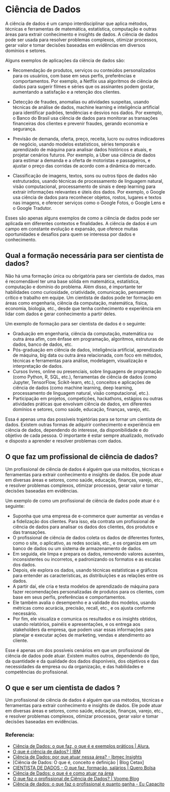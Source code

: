 # Ciência de Dados

A ciência de dados é um campo interdisciplinar que aplica métodos, técnicas e ferramentas de matemática, estatística, computação e outras áreas para extrair conhecimento e insights de dados. A ciência de dados pode ser usada para resolver problemas complexos, otimizar processos, gerar valor e tomar decisões baseadas em evidências em diversos domínios e setores.

Alguns exemplos de aplicações da ciência de dados são:

- Recomendação de produtos, serviços ou conteúdos personalizados para os usuários, com base em seus perfis, preferências e comportamentos. Por exemplo, a Netflix usa algoritmos de ciência de dados para sugerir filmes e séries que os assinantes podem gostar, aumentando a satisfação e a retenção dos clientes.
  
- Detecção de fraudes, anomalias ou atividades suspeitas, usando técnicas de análise de dados, machine learning e inteligência artificial para identificar padrões, tendências e desvios nos dados. Por exemplo, o Banco do Brasil usa ciência de dados para monitorar as transações financeiras dos clientes e prevenir fraudes, gerando economia e segurança.


- Previsão de demanda, oferta, preço, receita, lucro ou outros indicadores de negócio, usando modelos estatísticos, séries temporais e aprendizado de máquina para analisar dados históricos e atuais, e projetar cenários futuros. Por exemplo, a Uber usa ciência de dados para estimar a demanda e a oferta de motoristas e passageiros, e ajustar o preço das corridas de acordo com a dinâmica do mercado.


- Classificação de imagens, textos, sons ou outros tipos de dados não estruturados, usando técnicas de processamento de linguagem natural, visão computacional, processamento de sinais e deep learning para extrair informações relevantes e úteis dos dados. Por exemplo, o Google usa ciência de dados para reconhecer objetos, rostos, lugares e textos nas imagens, e oferecer serviços como o Google Fotos, o Google Lens e o Google Tradutor.



Esses são apenas alguns exemplos de como a ciência de dados pode ser aplicada em diferentes contextos e finalidades. A ciência de dados é um campo em constante evolução e expansão, que oferece muitas oportunidades e desafios para quem se interessa por dados e conhecimento. 


## Qual a formação necessária para ser cientista de dados?

Não há uma formação única ou obrigatória para ser cientista de dados, mas é recomendável ter uma base sólida em matemática, estatística, computação e domínio do problema. Além disso, é importante ter habilidades como curiosidade, criatividade, comunicação, pensamento crítico e trabalho em equipe. Um cientista de dados pode ter formação em áreas como engenharia, ciência da computação, matemática, física, economia, biologia, etc., desde que tenha conhecimento e experiência em lidar com dados e gerar conhecimento a partir deles.

Um exemplo de formação para ser cientista de dados é o seguinte:

- Graduação em engenharia, ciência da computação, matemática ou outra área afim, com ênfase em programação, algoritmos, estruturas de dados, banco de dados, etc.
- Pós-graduação em ciência de dados, inteligência artificial, aprendizado de máquina, big data ou outra área relacionada, com foco em métodos, técnicas e ferramentas para análise, modelagem, visualização e interpretação de dados.
- Cursos livres, online ou presenciais, sobre linguagens de programação (como Python, R, SQL, etc.), ferramentas de ciência de dados (como Jupyter, TensorFlow, Scikit-learn, etc.), conceitos e aplicações de ciência de dados (como machine learning, deep learning, processamento de linguagem natural, visão computacional, etc.).
- Participação em projetos, competições, hackathons, estágios ou outras atividades práticas que envolvam ciência de dados, em diferentes domínios e setores, como saúde, educação, finanças, varejo, etc.

Essa é apenas uma das possíveis trajetórias para se tornar um cientista de dados. Existem outras formas de adquirir conhecimento e experiência em ciência de dados, dependendo do interesse, da disponibilidade e do objetivo de cada pessoa. O importante é estar sempre atualizado, motivado e disposto a aprender e resolver problemas com dados.

## O que faz um profissional de ciência de dados?

Um profissional de ciência de dados é alguém que usa métodos, técnicas e ferramentas para extrair conhecimento e insights de dados. Ele pode atuar em diversas áreas e setores, como saúde, educação, finanças, varejo, etc., e resolver problemas complexos, otimizar processos, gerar valor e tomar decisões baseadas em evidências.

Um exemplo de como um profissional de ciência de dados pode atuar é o seguinte:

- Suponha que uma empresa de e-commerce quer aumentar as vendas e a fidelização dos clientes. Para isso, ela contrata um profissional de ciência de dados para analisar os dados dos clientes, dos produtos e das transações.
- O profissional de ciência de dados coleta os dados de diferentes fontes, como o site, o aplicativo, as redes sociais, etc., e os organiza em um banco de dados ou um sistema de armazenamento de dados.
- Em seguida, ele limpa e prepara os dados, removendo valores ausentes, inconsistentes ou incorretos, e padronizando os formatos e as escalas dos dados.
- Depois, ele explora os dados, usando técnicas estatísticas e gráficos para entender as características, as distribuições e as relações entre os dados.
- A partir daí, ele cria e testa modelos de aprendizado de máquina para fazer recomendações personalizadas de produtos para os clientes, com base em seus perfis, preferências e comportamentos.
- Ele também avalia o desempenho e a validade dos modelos, usando métricas como acurácia, precisão, recall, etc., e os ajusta conforme necessário.
- Por fim, ele visualiza e comunica os resultados e os insights obtidos, usando relatórios, painéis e apresentações, e os entrega aos stakeholders da empresa, que podem usar essas informações para planejar e executar ações de marketing, vendas e atendimento ao cliente.

Esse é apenas um dos possíveis cenários em que um profissional de ciência de dados pode atuar. Existem muitos outros, dependendo do tipo, da quantidade e da qualidade dos dados disponíveis, dos objetivos e das necessidades da empresa ou da organização, e das habilidades e competências do profissional. 

## O que e ser um cientista de dados ?

Um profissional de ciência de dados é alguém que usa métodos, técnicas e ferramentas para extrair conhecimento e insights de dados. Ele pode atuar em diversas áreas e setores, como saúde, educação, finanças, varejo, etc., e resolver problemas complexos, otimizar processos, gerar valor e tomar decisões baseadas em evidências.


### Referencia:

- [Ciência de Dados: o que faz, o que é e exemplos práticos | Alura.](https://www.alura.com.br/artigos/ciencias-dados)
- [O que é ciência de dados? | IBM](https://www.ibm.com/br-pt/topics/data-science)
- [Ciência de Dados: por que atuar nessa área? - Ibmec Insights](https://blog.ibmec.br/conteudo-gratuito/ciencia-de-dados/)
- [Ciência de Dados: O que é, conceito e definição | Blog Cetax]
- [CIENTISTA DE DADOS - O que faz, formação, salários | Quero Bolsa](https://querobolsa.com.br/carreiras-e-profissoes/cientista-de-dados)
- [Ciência de Dados: o que é e como atuar na área](https://esr.rnp.br/ciencia-de-dados/ciencia-de-dados-o-que-e-como-atuar/)
- [O que faz o profissional de Ciência de Dados? | Voomp Blog](https://blog.voomp.com.br/dicas/mercado-de-trabalho/o-que-faz-o-profissional-de-ciencia-de-dados)
- [Ciência de dados: o que faz o profissional e quanto ganha - Eu Capacito](https://www.eucapacito.com.br/ciencia-de-dados-o-que-faz-e-quanto-ganha)